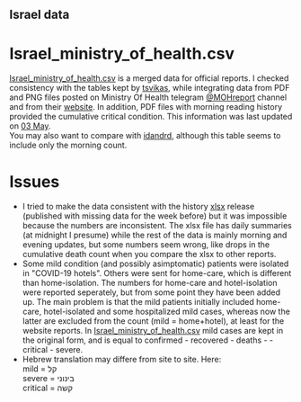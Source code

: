 ## Israel data
# Israel_ministry_of_health.csv
[Israel_ministry_of_health.csv](https://github.com/yuval-harpaz/covid-19_data_analysis/blob/master/data/Israel/Israel_ministry_of_health.csv) is a merged data for official reports. I checked consistency with the tables kept by  [tsvikas](https://github.com/tsvikas/COVID-19-Israel-data/blob/master/daily_reports/total_cases.csv), while integrating data from PDF and PNG files posted on Ministry Of Health telegram [@MOHreport](https://web.telegram.org/#/im?p=@MOHreport) channel and from their [website](https://govextra.gov.il/ministry-of-health/corona/corona-virus/). In addition, PDF files with morning reading history provided the cumulative critical condition. This information was last updated on [03 May](https://github.com/yuval-harpaz/covid-19_data_analysis/blob/master/data/Israel/MOHreport_03_05_2020_time_0900.pdf).<br>
You may also want to compare with [idandrd](https://github.com/idandrd/israel-covid19-data/blob/master/IsraelCOVID19.csv), although this table seems to include only the morning count.<br>
# Issues
* I tried to make the data consistent with the history [xlsx](https://github.com/yuval-harpaz/covid-19_data_analysis/blob/master/data/Israel/covid19-data-israel.xlsx) release (published with missing data for the week before) but it was impossible because the numbers are inconsistent. The xlsx file has daily summaries (at midnight I presume) while the rest of the data is mainly morning and evening updates, but some numbers seem wrong, like drops in the cumulative death count when you compare the xlsx to other reports.<br>
* Some mild condition (and possibly asimptomatic) patients were isolated in "COVID-19 hotels". Others were sent for home-care, which is different than home-isolation. The numbers for home-care and hotel-isolation were reported seperately, but from some point they have been added up. The main problem is that the mild patients initially included home-care, hotel-isolated and some hospitalized mild cases, whereas now the latter are excluded from the count (mild = home+hotel), at least for the website reports. In [Israel_ministry_of_health.csv](https://github.com/yuval-harpaz/covid-19_data_analysis/blob/master/data/Israel/Israel_ministry_of_health.csv) mild cases are kept in the original form, and is equal to confirmed - recovered - deaths - - critical - severe.<br>
* Hebrew translation may differe from site to site. Here:<br>
mild = קל<br>
severe = בינוני<br>
critical = קשה<br>

